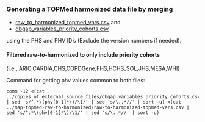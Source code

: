 ### Generating a TOPMed harmonized data file by merging 

* [raw_to_harmonized_topmed_vars.csv](../map_topmed_raw_to_harmonized/raw-to-harmonized-topmed-vars.csv) and
* [dbgap_variables_priority_cohorts.csv](../copies_of_external_source_files/dbgap_variables_priority_cohorts.csv)

using the PHS and PHV ID’s (Exclude the version numbers if needed).

#### Filtered raw-to-harmonized to only include priority cohorts
(i.e., ARIC,CARDIA,CHS,COPDGene,FHS,HCHS_SOL,JHS,MESA,WHI)

Command for getting phv values common to both files:

    comm -12 <(cat ../copies_of_external_source_files/dbgap_variables_priority_cohorts.csv | sed 's/^.*\(phv[0-1]*\)/\1/' | sed 's/\..*//' | sort -u) <(cat ../map-topmed-raw-to-harmonized/raw-to-harmonized-topmed-vars.csv | sed 's/^.*\(phv[0-1]*\)/\1/' | sed 's/\..*//' | sort -u)
